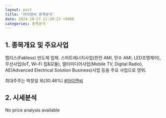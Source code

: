 ```yaml
---
layout: post
title: '아이앤씨 종목분석'
date: 2024-10-27 21:20:23 +0900
categories: 종목분석
---
```


## 1. 종목개요 및 주요사업

팹리스(Fabless) 반도체 업체. 스마트에너지사업(한전 AMI, 민수 AMI, LED조명제어), 무선사업(IoT, Wi-Fi 칩&모듈), 멀티미디어사업(Mobile TV, Digital Radio), AE(Advanced Electrical Solution Business)사업 등을 주요 사업으로 영위. 

최대주주는 박창일 외(30.46%)
[#아이앤씨](#)

## 2. 시세분석

No price analysis available
